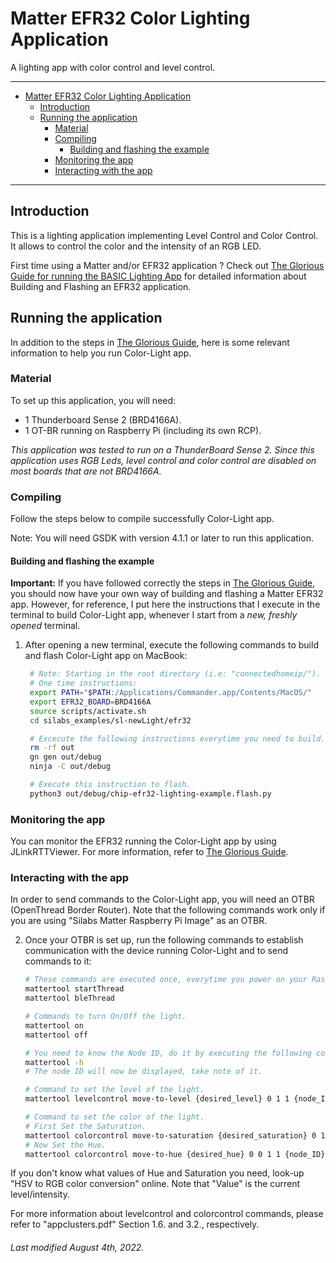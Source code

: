 # Matter EFR32 Color Lighting Application

A lighting app with color control and level control.

<hr>

-   [Matter EFR32 Color Lighting Application](#matter-EFR32-color-lighting-application)
    -   [Introduction](#introduction)
    -   [Running the application](#running-the-application)
        -   [Material](#material)
        -   [Compiling](#compiling)
            -   [Building and flashing the example](#building-and-flashing-the-example)
        -   [Monitoring the app](#monitoring-the-app)
        -   [Interacting with the app](#interacting-with-the-app)

<hr>

## Introduction

This is a lighting application implementing Level Control and Color Control. It
allows to control the color and the intensity of an RGB LED.

First time using a Matter and/or EFR32 application ? Check out [The Glorious
Guide for running the BASIC Lighting App][1] for detailed information about
Building and Flashing an EFR32 application.

## Running the application

In addition to the steps in [The Glorious Guide][1], here is some relevant
information to help you run Color-Light app.

### Material

To set up this application, you will need:

-   1 Thunderboard Sense 2 (BRD4166A).
-   1 OT-BR running on Raspberry Pi (including its own RCP).

_This application was tested to run on a ThunderBoard Sense 2. Since this
application uses RGB Leds, level control and color control are disabled on most
boards that are not BRD4166A._

### Compiling

Follow the steps below to compile successfully Color-Light app.

Note: You will need GSDK with version 4.1.1 or later to run this application.

#### Building and flashing the example

**Important:** If you have followed correctly the steps in [The Glorious
Guide][1], you should now have your own way of building and flashing a Matter
EFR32 app. However, for reference, I put here the instructions that I execute in
the terminal to build Color-Light app, whenever I start from a _new, freshly
opened_ terminal.

1. After opening a new terminal, execute the following commands to build and
   flash Color-Light app on MacBook:

    ```Bash
     # Note: Starting in the root directory (i.e: "connectedhomeip/").
     # One time instructions:
     export PATH="$PATH:/Applications/Commander.app/Contents/MacOS/"
     export EFR32_BOARD=BRD4166A
     source scripts/activate.sh
     cd silabs_examples/sl-newLight/efr32

     # Excecute the following instructions everytime you need to build.
     rm -rf out
     gn gen out/debug
     ninja -C out/debug

     # Execute this instruction to flash.
     python3 out/debug/chip-efr32-lighting-example.flash.py
    ```

### Monitoring the app

You can monitor the EFR32 running the Color-Light app by using JLinkRTTViewer.
For more information, refer to [The Glorious Guide][1].

### Interacting with the app

In order to send commands to the Color-Light app, you will need an OTBR
(OpenThread Border Router). Note that the following commands work only if you
are using "Silabs Matter Raspberry Pi Image" as an OTBR.

2. Once your OTBR is set up, run the following commands to establish
   communication with the device running Color-Light and to send commands to it:

    ```Bash
    # These commands are executed once, everytime you power on your Raspberry Pi.
    mattertool startThread
    mattertool bleThread

    # Commands to turn On/Off the light.
    mattertool on
    mattertool off

    # You need to know the Node ID, do it by executing the following command:
    mattertool -h
    # The node ID will now be displayed, take note of it.

    # Command to set the level of the light.
    mattertool levelcontrol move-to-level {desired_level} 0 1 1 {node_ID} 1

    # Command to set the color of the light.
    # First Set the Saturation.
    mattertool colorcontrol move-to-saturation {desired_saturation} 0 1 1 {node_ID} 1
    # Now Set the Hue.
    mattertool colorcontrol move-to-hue {desired_hue} 0 0 1 1 {node_ID} 1
    ```

If you don't know what values of Hue and Saturation you need, look-up "HSV to
RGB color conversion" online. Note that "Value" is the current level/intensity.

For more information about levelcontrol and colorcontrol commands, please refer
to "appclusters.pdf" Section 1.6. and 3.2., respectively.

###### Last modified August 4th, 2022.

[1]: ../../../examples/lighting-app/efr32/README.md

